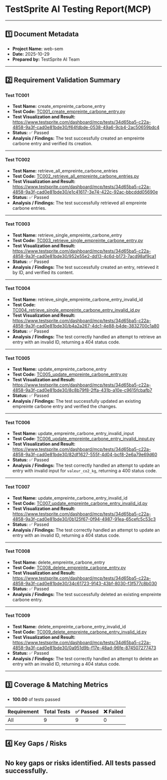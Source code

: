 # TestSprite AI Testing Report(MCP)

---

## 1️⃣ Document Metadata
- **Project Name:** web-sem
- **Date:** 2025-10-29
- **Prepared by:** TestSprite AI Team

---

## 2️⃣ Requirement Validation Summary

#### Test TC001
- **Test Name:** create_empreinte_carbone_entry
- **Test Code:** [TC001_create_empreinte_carbone_entry.py](./TC001_create_empreinte_carbone_entry.py)
- **Test Visualization and Result:** https://www.testsprite.com/dashboard/mcp/tests/34d65ba5-c22a-4858-9a3f-cad0e81bde30/f64fdbde-0538-49a6-9cb4-2ac50659bdc4
- **Status:** ✅ Passed
- **Analysis / Findings:** The test successfully created an empreinte carbone entry and verified its creation.
---

#### Test TC002
- **Test Name:** retrieve_all_empreinte_carbone_entries
- **Test Code:** [TC002_retrieve_all_empreinte_carbone_entries.py](./TC002_retrieve_all_empreinte_carbone_entries.py)
- **Test Visualization and Result:** https://www.testsprite.com/dashboard/mcp/tests/34d65ba5-c22a-4858-9a3f-cad0e81bde30/e1c41617-3e74-422c-92ac-bbcddd05690e
- **Status:** ✅ Passed
- **Analysis / Findings:** The test successfully retrieved all empreinte carbone entries.
---

#### Test TC003
- **Test Name:** retrieve_single_empreinte_carbone_entry
- **Test Code:** [TC003_retrieve_single_empreinte_carbone_entry.py](./TC003_retrieve_single_empreinte_carbone_entry.py)
- **Test Visualization and Result:** https://www.testsprite.com/dashboard/mcp/tests/34d65ba5-c22a-4858-9a3f-cad0e81bde30/952e55e2-dd13-4c6d-b173-7acd98af9ca1
- **Status:** ✅ Passed
- **Analysis / Findings:** The test successfully created an entry, retrieved it by ID, and verified its content.
---

#### Test TC004
- **Test Name:** retrieve_single_empreinte_carbone_entry_invalid_id
- **Test Code:** [TC004_retrieve_single_empreinte_carbone_entry_invalid_id.py](./TC004_retrieve_single_empreinte_carbone_entry_invalid_id.py)
- **Test Visualization and Result:** https://www.testsprite.com/dashboard/mcp/tests/34d65ba5-c22a-4858-9a3f-cad0e81bde30/b4a2a267-4dc1-4e88-b4de-3832700c1a80
- **Status:** ✅ Passed
- **Analysis / Findings:** The test correctly handled an attempt to retrieve an entry with an invalid ID, returning a 404 status code.
---

#### Test TC005
- **Test Name:** update_empreinte_carbone_entry
- **Test Code:** [TC005_update_empreinte_carbone_entry.py](./TC005_update_empreinte_carbone_entry.py)
- **Test Visualization and Result:** https://www.testsprite.com/dashboard/mcp/tests/34d65ba5-c22a-4858-9a3f-cad0e81bde30/8c8b79f8-2ffa-431b-a10e-c9615fcbafb7
- **Status:** ✅ Passed
- **Analysis / Findings:** The test successfully updated an existing empreinte carbone entry and verified the changes.
---

#### Test TC006
- **Test Name:** update_empreinte_carbone_entry_invalid_input
- **Test Code:** [TC006_update_empreinte_carbone_entry_invalid_input.py](./TC006_update_empreinte_carbone_entry_invalid_input.py)
- **Test Visualization and Result:** https://www.testsprite.com/dashboard/mcp/tests/34d65ba5-c22a-4858-9a3f-cad0e81bde30/82df1627-555f-4d04-bcf8-2e6a79e69d60
- **Status:** ✅ Passed
- **Analysis / Findings:** The test correctly handled an attempt to update an entry with invalid input for `valeur_co2_kg`, returning a 400 status code.
---

#### Test TC007
- **Test Name:** update_empreinte_carbone_entry_invalid_id
- **Test Code:** [TC007_update_empreinte_carbone_entry_invalid_id.py](./TC007_update_empreinte_carbone_entry_invalid_id.py)
- **Test Visualization and Result:** https://www.testsprite.com/dashboard/mcp/tests/34d65ba5-c22a-4858-9a3f-cad0e81bde30/0b125f67-0f94-4987-91ea-65cefc5c53c3
- **Status:** ✅ Passed
- **Analysis / Findings:** The test correctly handled an attempt to update an entry with an invalid ID, returning a 404 status code.
---

#### Test TC008
- **Test Name:** delete_empreinte_carbone_entry
- **Test Code:** [TC008_delete_empreinte_carbone_entry.py](./TC008_delete_empreinte_carbone_entry.py)
- **Test Visualization and Result:** https://www.testsprite.com/dashboard/mcp/tests/34d65ba5-c22a-4858-9a3f-cad0e81bde30/34c61723-9143-43bf-8030-f3f577c8b030
- **Status:** ✅ Passed
- **Analysis / Findings:** The test successfully deleted an existing empreinte carbone entry.
---

#### Test TC009
- **Test Name:** delete_empreinte_carbone_entry_invalid_id
- **Test Code:** [TC009_delete_empreinte_carbone_entry_invalid_id.py](./TC009_delete_carbone_entry_invalid_id.py)
- **Test Visualization and Result:** https://www.testsprite.com/dashboard/mcp/tests/34d65ba5-c22a-4858-9a3f-cad0e81bde30/0a951d9b-f17e-48ad-96fe-874507277473
- **Status:** ✅ Passed
- **Analysis / Findings:** The test correctly handled an attempt to delete an entry with an invalid ID, returning a 404 status code.
---


## 3️⃣ Coverage & Matching Metrics

- **100.00** of tests passed

| Requirement        | Total Tests | ✅ Passed | ❌ Failed  |
|--------------------|-------------|-----------|------------|
| All                | 9           | 9         | 0          |
---


## 4️⃣ Key Gaps / Risks
No key gaps or risks identified. All tests passed successfully.
---